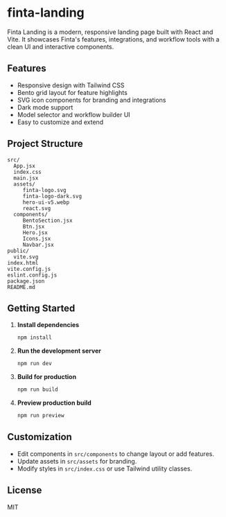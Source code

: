# finta-landing

Finta Landing is a modern, responsive landing page built with React and Vite. It showcases Finta's features, integrations, and workflow tools with a clean UI and interactive components.

## Features

- Responsive design with Tailwind CSS
- Bento grid layout for feature highlights
- SVG icon components for branding and integrations
- Dark mode support
- Model selector and workflow builder UI
- Easy to customize and extend

## Project Structure

```
src/
  App.jsx
  index.css
  main.jsx
  assets/
	 finta-logo.svg
	 finta-logo-dark.svg
	 hero-ui-v5.webp
	 react.svg
  components/
	 BentoSection.jsx
	 Btn.jsx
	 Hero.jsx
	 Icons.jsx
	 Navbar.jsx
public/
  vite.svg
index.html
vite.config.js
eslint.config.js
package.json
README.md
```

## Getting Started

1. **Install dependencies**

   ```bash
   npm install
   ```

2. **Run the development server**

   ```bash
   npm run dev
   ```

3. **Build for production**

   ```bash
   npm run build
   ```

4. **Preview production build**
   ```bash
   npm run preview
   ```

## Customization

- Edit components in `src/components` to change layout or add features.
- Update assets in `src/assets` for branding.
- Modify styles in `src/index.css` or use Tailwind utility classes.

## License

MIT
